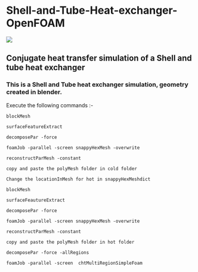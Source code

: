 # Shell-and-Tube-Heat-exchanger-OpenFOAM

<img src="https://d2t1xqejof9utc.cloudfront.net/screenshots/pics/fd275ff0a4d0179913ce146506715635/large.png"/>


## Conjugate heat transfer simulation of a Shell and tube heat exchanger

### This is a Shell and Tube heat exchanger simulation, geometry created in blender. 

Execute the following commands :- 
```
blockMesh 

surfaceFeatureExtract 

decomposePar -force 

foamJob -parallel -screen snappyHexMesh -overwrite 

reconstructParMesh -constant

copy and paste the polyMesh folder in cold folder

Change the locationInMesh for hot in snappyHexMeshdict

blockMesh 

surfaceFeautureExtract 

decomposePar -force 

foamJob -parallel -screen snappyHexMesh -overwrite 

reconstructParMesh -constant

copy and paste the polyMesh folder in hot folder

decomposePar -force -allRegions

foamJob -parallel -screen  chtMultiRegionSimpleFoam

```
